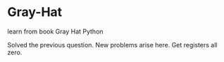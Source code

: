 # Gray-Hat
learn from book Gray Hat Python

Solved the previous question.
New problems arise here.
Get registers all zero.
